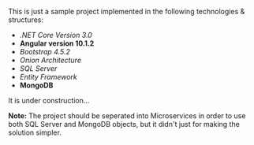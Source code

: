 <p>
  This is just a sample project implemented in the following technologies & structures:
</p>
<ul>
  <li><em>.NET Core Version 3.0</em></li>
  <li><strong>Angular version 10.1.2</strong></li>
  <li><em>Bootstrap 4.5.2</em></li>
  <li><em>Onion Architecture</em></li>
  <li><em>SQL Server</em></li>
  <li><em>Entity Framework</em></li>
  <li><strong>MongoDB</strong></li>
</ul>

<p>
  It is under construction...
</p>

<p>
  <b>Note:</b>
  The project should be seperated into Microservices in order to use both SQL Server and
  MongoDB objects, but it didn't just for making the solution simpler.
</p>
